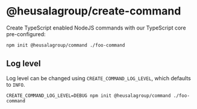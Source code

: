 # @heusalagroup/create-command

Create TypeScript enabled NodeJS commands with our TypeScript core pre-configured:

```shell
npm init @heusalagroup/command ./foo-command
```

## Log level

Log level can be changed using `CREATE_COMMAND_LOG_LEVEL`, which defaults to `INFO`.

```shell
CREATE_COMMAND_LOG_LEVEL=DEBUG npm init @heusalagroup/command ./foo-command
```
